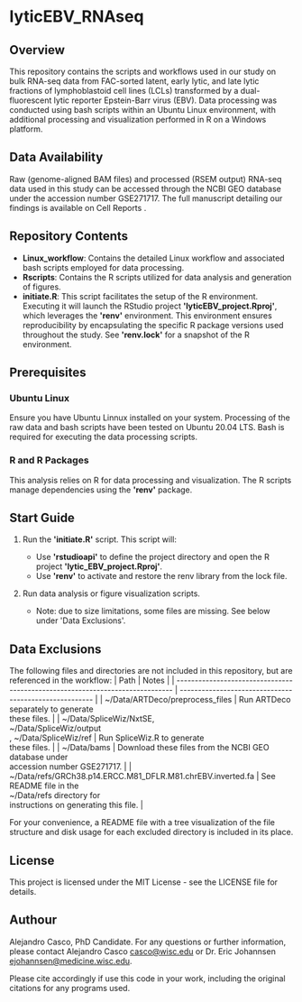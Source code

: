# lyticEBV_RNAseq

## Overview
This repository contains the scripts and workflows used in our study on bulk RNA-seq data from FAC-sorted latent, early lytic, and late lytic fractions of lymphoblastoid cell lines (LCLs) transformed by a dual-fluorescent lytic reporter Epstein-Barr virus (EBV). Data processing was conducted using bash scripts within an Ubuntu Linux environment, with additional processing and visualization performed in R on a Windows platform.

## Data Availability

Raw (genome-aligned BAM files) and processed (RSEM output) RNA-seq data used in this study can be accessed through the NCBI GEO database under the accession number GSE271717. The full manuscript detailing our findings is available on Cell Reports <under revisions>.

## Repository Contents

- **Linux_workflow**: Contains the detailed Linux workflow and associated bash scripts employed for data processing.
- **Rscripts**: Contains the R scripts utilized for data analysis and generation of figures.
- **initiate.R**: This script facilitates the setup of the R environment. Executing it will launch the RStudio project **'lyticEBV_project.Rproj'**, which leverages the **'renv'** environment. This environment ensures reproducibility by encapsulating the specific R package versions used throughout the study. See **'renv.lock'** for a snapshot of the R environment.

## Prerequisites

### Ubuntu Linux

Ensure you have Ubuntu Linnux installed on your system. Processing of the raw data and bash scripts have been tested on Ubuntu 20.04 LTS. Bash is required for executing the data processing scripts.

### R and R Packages

This analysis relies on R for data processing and visualization. The R scripts manage dependencies using the **'renv'** package.

## Start Guide

1. Run the **'initiate.R'** script.
   This script will:
   - Use **'rstudioapi'** to define the project directory and open the R project **'lytic_EBV_project.Rproj'**.
   - Use **'renv'** to activate and restore the renv library from the lock file.

2. Run data analysis or figure visualization scripts.
   - Note: due to size limitations, some files are missing. See below under 'Data Exclusions'.

## Data Exclusions

The following files and directories are not included in this repository, but are referenced in the workflow:
| Path                                                                          | Notes                                                  |
| ----------------------------------------------------------------------------- | ------------------------------------------------------ |
| ~/Data/ARTDeco/preprocess_files                                               | Run ARTDeco separately to generate<br> these files.     |
| ~/Data/SpliceWiz/NxtSE,<br> ~/Data/SpliceWiz/output<br>, ~/Data/SpliceWiz/ref | <be>Run SpliceWiz.R to generate<br> these files.        |
| ~/Data/bams                                                                   | Download these files from the NCBI GEO database under<br> accession number GSE271717. |
| ~/Data/refs/GRCh38.p14.ERCC.M81_DFLR.M81.chrEBV.inverted.fa                   | See README file in the<br> ~/Data/refs directory for<br> instructions on generating this file. |

For your convenience, a README file with a tree visualization of the file structure and disk usage for each excluded directory is included in its place.

## License

This project is licensed under the MIT License - see the LICENSE file for details.

## Authour

Alejandro Casco, PhD Candidate.
For any questions or further information, please contact Alejandro Casco casco@wisc.edu or Dr. Eric Johannsen ejohannsen@medicine.wisc.edu.


Please cite accordingly if use this code in your work, including the original citations for any programs used.

